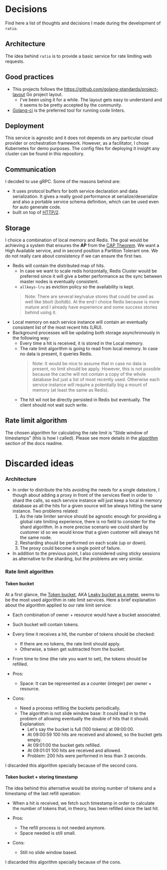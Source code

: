# Decisions

Find here a list of thoughts and decisions I made during the development of `ratio`.

## Architecture

The idea behind `ratio` is to provide a basic service for rate limiting web requests. 

## Good practices

- This projects follows the https://github.com/golang-standards/project-layout Go project layout.
  - I've been using it for a while. The layout gets easy to understand and it seems to be pretty accepted by the community.
- [Golang-ci](https://github.com/golangci/golangci-lint) is the preferred tool for running code linters.

## Deployment

This service is agnostic and it does not depends on any particular cloud provider or orchestration framework. However, 
as a facilitator, I chose Kubernetes for demo purposes. The config files for deploying it insight any cluster 
can be found in this repository.

## Communication

I decided to use gRPC. Some of the reasons behind are:
- It uses protocol buffers for both service declaration and data serialization. It gives a really good performance at
  serialize/deserialize and also a portable service schema definition, which can be used even for auto generate code.
- built on top of [HTTP/2](https://medium.com/@factoryhr/http-2-the-difference-between-http-1-1-benefits-and-how-to-use-it-38094fa0e95b).
  
## Storage

I choice a combination of local memory and Redis. The goal would be achieving a system that ensures 
the **AP** from the [CAP Theorem](https://en.wikipedia.org/wiki/CAP_theorem). We want a High Available service, and 
in second position a Partition Tolerant one. We do not really care about consistency if we can ensure the first two. 
 
- Redis will contain the distributed map of hits. 
  - In case we want to scale redis horizontally, Redis Cluster would 
    be preferred since it will give a better performance as the sync between master nodes is eventually consistent.
  - `allkeys-lru` as eviction policy so the availability is kept. 
  > Note: There are several key/value stores that could be used as well like bbolt (boltdb). At the end I choice Redis 
  >  because is more mature and I already have experience and some success stories behind using it.
- Local memory on each service instance will contain an eventually consistent list of the most recent hits (LRU).
- Background processes will be updating both storage asynchronously in the following way:
  - Every time a hit is received, it is stored in the Local memory.
  - The rate limit algorithm is going to read from local memory. In case no data is present, it queries Redis.
    > Note: It would be nice to assume that in case no data is present, no limit should be apply. However, this is not possible
    > because the cache will not contain a copy of the whole database but just a list of most recently used. Otherwise each service
    > instance will require a potentially big a mount of memory (at least the same as Redis). 
  - The hit wil not be directly persisted in Redis but eventually. The client should not wait such write.

## Rate limit algorithm

The chosen algorithm for calculating the rate limit is "Slide window of timestamps" (this is how I called).
Please see more details in the [algorithm](README.md#algorithm) section of the docs readme.  
  
# Discarded ideas

### Architecture

- In order to distribute the hits avoiding the needs for a single datastore, I though about adding a proxy in front of
  the services fleet in order to shard the calls, so each service instance will just keep a local in memory database as 
  all the hits for a given source will be always hitting the same instance. Two problems related:
    1. As the rate limiter service should be agnostic enough for providing a 
      global rate limiting experience, there is no field to consider for the shard algorithm. In a more precise scenario we 
      could shard by customer id so we would know that a given customer will always hit the same node.
    2. Resharding should be performed on each scale (up or down). 
    3. The proxy could become a single point of failure.
- In addition to the previous point, I also considered using sticky sessions as alternative to the sharding, but the 
  problems are very similar.

### Rate limit algorithm

#### Token bucket

At a first glance, the [Token bucket](https://en.wikipedia.org/wiki/Token_bucket), AKA [Leaky bucket as a meter](https://en.wikipedia.org/wiki/Leaky_bucket#As_a_meter), seems to be the most used algorithm 
in rate limit services. Here a brief explanation about the algorithm applied to our rate limit service:

- Each combination of owner + resource would have a bucket associated.
- Such bucket will contain tokens.
- Every time it receives a hit, the number of tokens should be checked:
  - If there are no tokens, the rate limit should apply.
  - Otherwise, a token get subtracted from the bucket.
- From time to time (the rate you want to set), the tokens should be refilled.

- Pros:
  - Space: It can be represented as a counter (integer) per owner + resource.
- Cons:
  - Need a process refilling the buckets periodically.
  - The algorithm is not slide window base: It could lead in to the problem of allowing eventually the double of hits 
    that it should. Explanation:
    - Let's say the bucket is full (100 tokens) at 09:00:00. 
    - At 09:00:59 100 hits are received and allowed, so the bucket gets empty.
    - At 09:01:00 the bucket gets refilled.
    - At 09:01:01 100 hits are received and allowed. 
    - Problem: 200 hits were performed in less than 3 seconds. 
    
I discarded this algorithm specially because of the second cons.

#### Token bucket + storing timestamp

The idea behind this alternative would be storing number of tokens and a timestamp of the last refill operation:

- When a hit is received, we fetch such timestamp in order to calculate the number of tokens that, in theory, has 
  been refilled since the last hit.
  
- Pros:
  - The refill process is not needed anymore.
  - Space needed is still small.
- Cons:
  - Still no slide window based.

I discarded this algorithm specially because of the cons.